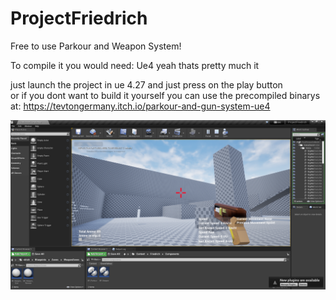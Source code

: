 # ProjectFriedrich

Free to use Parkour and Weapon System!

To compile it you would need:
Ue4
yeah thats pretty much it 

just launch the project in ue 4.27 and just press on the play button  
or if you dont want to build it yourself you can use the precompiled binarys at:
https://tevtongermany.itch.io/parkour-and-gun-system-ue4

![UE4](https://github.com/Tevtongermany/ProjectFriedrich/blob/main/AssetsFiles/image.png?raw=true)
